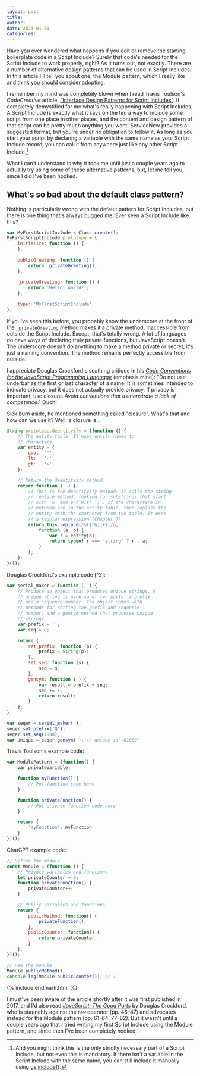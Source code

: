 ```yaml
---
layout: post
title: 
author: 
date: 2023-01-01
categories: 
---
```


Have you ever wondered what happens if you edit or remove the starting boilerplate code in a Script Include? Surely that code's needed for the Script Include to work properly, right? As it turns out, not exactly. There are a number of alternative design patterns that can be used in Script Includes. In this article I'll tell you about one, the Module pattern, which I really like and think you should consider adopting.

I remember my mind was completely blown when I read Travis Toulson's _CodeCreative_ article, ["Interface Design Patterns for Script Includes"](https://codecreative.io/blog/interface-design-patterns-for-script-includes/). It completely demystified for me what's really happening with Script Includes. A Script Include is exactly what it says on the tin: a way to include some script from one place in other places, and the content and design pattern of that script can be pretty much anything you want. ServiceNow provides a suggested format, but you're under no obligation to follow it. As long as you start your script by declaring a variable with the same name as your Script Include record, you can call it from anywhere just like any other Script Include.[^1]

What I can't understand is why it took me until just a couple years ago to actually try using some of these alternative patterns, but, let me tell you, since I did I've been hooked.

## What's so bad about the default class pattern?

Nothing is particularly wrong with the default pattern for Script Includes, but there is one thing that's always bugged me. Ever seen a Script Include like this?

~~~ javascript
var MyFirstScriptInclude = Class.create();
MyFirstScriptInclude.prototype = {
    initialize: function () {
    },
    
    publicGreeting: function () {
    	return _privateGreeting();
    },
    
    _privateGreeting: function () {
    	return 'Hello, world!';
    },

    type: 'MyFirstScriptInclude'
};
~~~

If you've seen this before, you probably know the underscore at the front of the `_privateGreeting` method makes it a private method, inaccessible from outside the Script Include. Except, that's totally wrong. A lot of languages do have ways of declaring truly private functions, but JavaScript doesn't. The underscore doesn't do anything to make a method private or secret, it's just a naming convention. The method remains perfectly accessible from outside.

I appreciate Douglas Crockford's scathing critique in his _[Code Conventions for the JavaScript Programming Language](https://www.crockford.com/code.html)_ (emphasis mine): "Do not use underbar as the first or last character of a name. It is sometimes intended to indicate privacy, but it does not actually provide privacy. If privacy is important, use closure. _Avoid conventions that demonstrate a lack of competence_." Ouch!

Sick burn aside, he mentioned something called "closure". What's that and how can we use it? Well, a closure is...

~~~ javascript
String.prototype.deentityify = (function () {
    // The entity table. It maps entity names to
    // characters.
    var entity = {
        quot: '"',
        lt:   '<',
        gt:   '>'
    };

    // Return the deentityify method.
    return function (  ) {
        // This is the deentityify method. It calls the string
        // replace method, looking for substrings that start
        // with '&' and end with ';'. If the characters in
        // between are in the entity table, then replace the
        // entity with the character from the table. It uses
        // a regular expression (Chapter 7).
        return this.replace(/&([^&;]+);/g,
            function (a, b) {
                var r = entity[b];
                return typeof r === 'string' ? r : a;
            }
        );
    };
}());
~~~

Douglas Crockford's example code [^2]:

~~~ javascript
var serial_maker = function (  ) {
    // Produce an object that produces unique strings. A
    // unique string is made up of two parts: a prefix
    // and a sequence number. The object comes with
    // methods for setting the prefix and sequence
    // number, and a gensym method that produces unique
    // strings.
    var prefix = '';
    var seq = 0;

    return {
        set_prefix: function (p) {
            prefix = String(p);
        },
        set_seq: function (s) {
            seq = s;
        },
        gensym: function ( ) {
            var result = prefix + seq;
            seq += 1;
            return result;
        }
    };
};

var seqer = serial_maker( );
seqer.set_prefix('Q');
seqer.set_seq(1000);
var unique = seqer.gensym( ); // unique is "Q1000"
~~~

Travis Toulson's example code:

~~~ javascript
var ModulePattern = (function() {
    var privateVariable;

    function myFunction() {
        // Put function code here
    }

    function privateFunction() {
        // Put private function code here
    }

    return {
        'myFunction': myFunction
    }
})();
~~~

ChatGPT example code:

~~~ javascript
// Define the module
const Module = (function () {
    // Private variables and functions
    let privateCounter = 0;
    function privateFunction() {
        privateCounter++;
    }

    // Public variables and functions
    return {
        publicMethod: function() {
            privateFunction();
        },
        publicCounter: function() {
            return privateCounter;
        }
    };
})();

// Use the module
Module.publicMethod();
console.log(Module.publicCounter()); // 1
~~~












{% include endmark.html %}



I must've been aware of the article shortly after it was first published in 2017, and I'd also read _[JavaScript: The Good Parts](https://www.oreilly.com/library/view/javascript-the-good/9780596517748/)_ by Douglas Crockford, who is staunchly against the `new` operator (pp. 46–47) and advocates instead for the Module pattern (pp. 61–64, 77–82). But it wasn't until a couple years ago that I tried writing my first Script Include using the Module pattern, and since then I've been completely hooked.


[^1]: And you might think this is the only strictly necessary part of a Script Include, but not even this is mandatory. If there isn't a variable in the Script Include with the same name, you can still include it manually using [gs.include()](https://developer.servicenow.com/dev.do#!/reference/api/tokyo/server/no-namespace/c_GlideSystemScopedAPI#r_ScopedGlideSystemInclude_String).